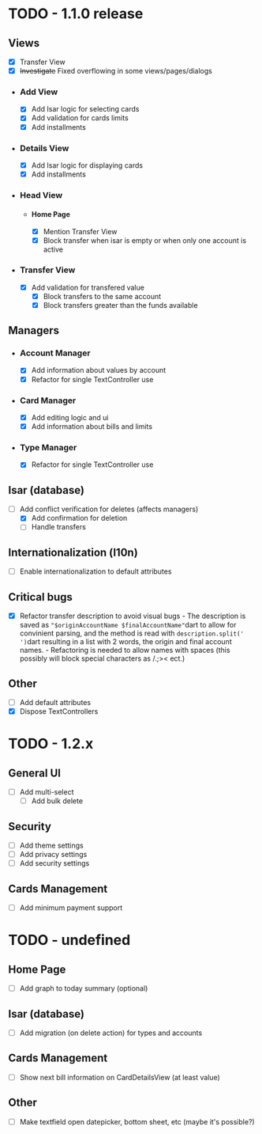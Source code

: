 # TODO - 1.1.0 release

## Views
- [x] Transfer View
- [x] ~~Investigate~~ Fixed overflowing in some views/pages/dialogs 

- ### Add View
    - [x] Add Isar logic for selecting cards
    - [x] Add validation for cards limits
    - [x] Add installments

- ### Details View
    - [x] Add Isar logic for displaying cards
    - [x] Add installments

- ### Head View

    - #### Home Page
        - [x] Mention Transfer View
        - [x] Block transfer when isar is empty or when only one account is active
        
- ### Transfer View
    - [x] Add validation for transfered value
        - [x] Block transfers to the same account
        - [x] Block transfers greater than the funds available

## Managers

- ### Account Manager
    - [x] Add information about values by account
    - [x] Refactor for single TextController use

- ### Card Manager
    - [x] Add editing logic and ui
    - [x] Add information about bills and limits

- ### Type Manager
    - [x] Refactor for single TextController use

## Isar (database)
- [ ] Add conflict verification for deletes (affects managers)
    - [x] Add confirmation for deletion
    - [ ] Handle transfers

## Internationalization (l10n)
- [ ] Enable internationalization to default attributes

## Critical bugs
- [x] Refactor transfer description to avoid visual bugs
        - The description is saved as ```"$originAccountName $finalAccountName"```dart to allow for convinient parsing, and the method is read with ```description.split(' ')```dart resulting in a list with 2 words, the origin and final account names.
        - Refactoring is needed to allow names with spaces (this possibly will block special characters as /.;>< ect.)


## Other
- [ ] Add default attributes
- [x] Dispose TextControllers

# TODO - 1.2.x

## General UI
- [ ] Add multi-select
    - [ ] Add bulk delete

## Security
- [ ] Add theme settings
- [ ] Add privacy settings
- [ ] Add security settings

## Cards Management
- [ ] Add minimum payment support

# TODO - undefined

## Home Page
- [ ] Add graph to today summary (optional)

## Isar (database)
- [ ] Add migration (on delete action) for types and accounts

## Cards Management
- [ ] Show next bill information on CardDetailsView (at least value)

## Other
- [ ] Make textfield open datepicker, bottom sheet, etc (maybe it's possible?)

